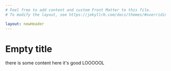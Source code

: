 ```yaml
---
# Feel free to add content and custom Front Matter to this file.
# To modify the layout, see https://jekyllrb.com/docs/themes/#overriding-theme-defaults

layout: newHeader
---
```


# Empty title

there is some content here it's good LOOOOOL
